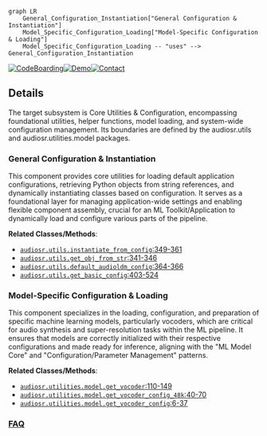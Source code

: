 ```mermaid
graph LR
    General_Configuration_Instantiation["General Configuration & Instantiation"]
    Model_Specific_Configuration_Loading["Model-Specific Configuration & Loading"]
    Model_Specific_Configuration_Loading -- "uses" --> General_Configuration_Instantiation
```

[![CodeBoarding](https://img.shields.io/badge/Generated%20by-CodeBoarding-9cf?style=flat-square)](https://github.com/CodeBoarding/GeneratedOnBoardings)[![Demo](https://img.shields.io/badge/Try%20our-Demo-blue?style=flat-square)](https://www.codeboarding.org/demo)[![Contact](https://img.shields.io/badge/Contact%20us%20-%20contact@codeboarding.org-lightgrey?style=flat-square)](mailto:contact@codeboarding.org)

## Details

The target subsystem is Core Utilities & Configuration, encompassing foundational utilities, helper functions, model loading, and system-wide configuration management. Its boundaries are defined by the audiosr.utils and audiosr.utilities.model packages.

### General Configuration & Instantiation
This component provides core utilities for loading default application configurations, retrieving Python objects from string references, and dynamically instantiating classes based on configuration. It serves as a foundational layer for managing application-wide settings and enabling flexible component assembly, crucial for an ML Toolkit/Application to dynamically load and configure various parts of the pipeline.


**Related Classes/Methods**:

- <a href="https://github.com/haoheliu/versatile_audio_super_resolution/blob/main/audiosr/utils.py#L349-L361" target="_blank" rel="noopener noreferrer">`audiosr.utils.instantiate_from_config`:349-361</a>
- <a href="https://github.com/haoheliu/versatile_audio_super_resolution/blob/main/audiosr/utils.py#L341-L346" target="_blank" rel="noopener noreferrer">`audiosr.utils.get_obj_from_str`:341-346</a>
- <a href="https://github.com/haoheliu/versatile_audio_super_resolution/blob/main/audiosr/utils.py#L364-L366" target="_blank" rel="noopener noreferrer">`audiosr.utils.default_audioldm_config`:364-366</a>
- <a href="https://github.com/haoheliu/versatile_audio_super_resolution/blob/main/audiosr/utils.py#L403-L524" target="_blank" rel="noopener noreferrer">`audiosr.utils.get_basic_config`:403-524</a>


### Model-Specific Configuration & Loading
This component specializes in the loading, configuration, and preparation of specific machine learning models, particularly vocoders, which are critical for audio synthesis and super-resolution tasks within the ML pipeline. It ensures that models are correctly initialized with their respective configurations and made ready for inference, aligning with the "ML Model Core" and "Configuration/Parameter Management" patterns.


**Related Classes/Methods**:

- <a href="https://github.com/haoheliu/versatile_audio_super_resolution/blob/main/audiosr/utilities/model.py#L110-L149" target="_blank" rel="noopener noreferrer">`audiosr.utilities.model.get_vocoder`:110-149</a>
- <a href="https://github.com/haoheliu/versatile_audio_super_resolution/blob/main/audiosr/utilities/model.py#L40-L70" target="_blank" rel="noopener noreferrer">`audiosr.utilities.model.get_vocoder_config_48k`:40-70</a>
- <a href="https://github.com/haoheliu/versatile_audio_super_resolution/blob/main/audiosr/utilities/model.py#L6-L37" target="_blank" rel="noopener noreferrer">`audiosr.utilities.model.get_vocoder_config`:6-37</a>




### [FAQ](https://github.com/CodeBoarding/GeneratedOnBoardings/tree/main?tab=readme-ov-file#faq)